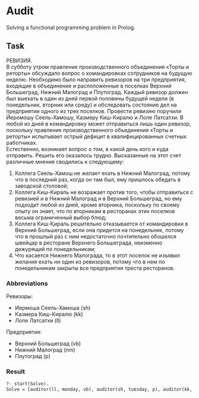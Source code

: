 # Audit

Solving a functional programming problem in Prolog.  

## Task  

РЕВИЗИЯ.  
В субботу утром правление производственного объединения «Торты и реторты» обсуждало вопрос о командировках сотрудников на будущую неделю. Необходимо было направить ревизоров на три предприятия, входящие в объединение и расположенные в поселках Верхний Большеград, Нижний Малоград и Плутоград. Каждый ревизор должен был выехать в один из дней первой половины будущей недели (в понедельник, вторник или среду) и обследовать состояние дел на предприятии одного из трех поселков. Провести ревизию поручили Йеромошу Сеель-Хамошу, Казмеру Киш-Киралю и Лоле Латсатхи. В любой из дней в командировку может отправиться лишь один ревизор, поскольку правление производственного объединения «Торты и реторты» испытывает острый дефицит в квалифицированных счетных работниках.  
Естественно, возникает вопрос о том, в какой день кого и куда отправить. Решить его оказалось трудно. Высказанные на этот счет различные мнения сводились к следующему:  

1) Коллега Сеель-Хамош не желает ехать в Нижний Малоград, потому что в последний раз, когда он там был, ему пришлось обедать в заводской столовой;  
2) Коллега Киш-Кираль не возражает против того, чтобы отправиться с ревизией и в Нижний Малоград и в Верхний Большеград, но ему подходит любой из дней, кроме вторника, поскольку по своему опыту он знает, что по вторникам в ресторанах этих поселков весьма ограниченный выбор блюд;  
3) Коллега Киш-Қираль решительно отказывается от командировки в Верхний Большеград, если она придется на понедельник, потому что в прошлый раз с ним недостаточно почтительно обошелся швейцар в ресторане Верхнего Большеграда, неизменно дежурящий по понедельникам;  
4) Что касается Нижнего Малограда, то в этот поселок не изъявил желания ехать ни один из ревизоров, потому что в нем по понедельникам закрыты все предприятия треста ресторанов.  

### Abbreviations

Ревизоры:  

* Иермоша Сеель-Хамоша (sh)  
* Казмера Киш-Киралю (kk)  
* Лоле Латсатхи (ll)  

Предприятия:  

* Верхний Большеград (vb)  
* Нижний Малоград (nm)  
* Плутоград (p)  

### Result  

```txt
?- start(Solve).
Solve = [auditor(ll, monday, vb), auditor(sh, tuesday, p), auditor(kk, wednesday, nm)] .
```
